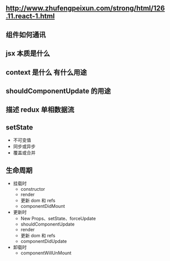 ## http://www.zhufengpeixun.com/strong/html/126.11.react-1.html

## 组件如何通讯

## jsx 本质是什么

## context 是什么 有什么用途

## shouldComponentUpdate 的用途

## 描述 redux 单相数据流

## setState

- 不可变值
- 同步或异步
- 覆盖或合并

## 生命周期

- 挂载时
  - constructor
  - render
  - 更新 dom 和 refs
  - componentDidMount
- 更新时
  - New Props、setState、forceUpdate
  - shouldComponentUpdate
  - render
  - 更新 dom 和 refs
  - componentDidUpdate
- 卸载时
  - componentWillUnMount
